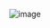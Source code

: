 ![image](https://github.com/patidar-pawan/training_assignment/assets/116065145/aa9da389-ac7e-4209-b4af-30ef485c8587)
